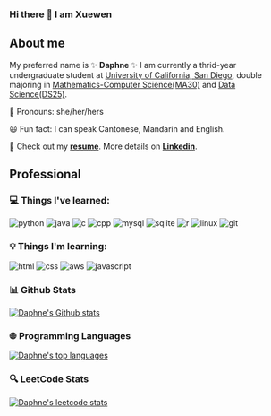 ### Hi there 👋 I am Xuewen
## About me
<p>  My preferred name is ✨ <strong>Daphne</strong> ✨ I am currently a thrid-year undergraduate student at <a href="https://ucsd.edu">University of California, San Diego</a>, double majoring in <a href="https://math.ucsd.edu">Mathematics-Computer Science(MA30)</a> and <a href="https://datascience.ucsd.edu/">Data Science(DS25)</a>.</p>

🦋 Pronouns: she/her/hers

😃 Fun fact: I can speak Cantonese, Mandarin and English.

📄 Check out my <strong><a href="https://github.com/daphneyyy/daphneyyy/blob/4c0f0fc93e21df1637a19ad34af7b98edc70a22a/Xuewen_Yang_Resume2.pdf">resume</a></strong>. More details on <strong><a href="https://www.linkedin.com/in/xuewen-daphne-yang/">Linkedin</a></strong>. 

## Professional
### 💻 Things I've learned:

![python](https://img.shields.io/badge/Python-3776AB?style=for-the-badge&logo=python&logoColor=white)
![java](https://img.shields.io/badge/Java-ED8B00?style=for-the-badge&logo=openjdk&logoColor=white)
![c](https://img.shields.io/badge/C-00599C?style=for-the-badge&logo=c&logoColor=white)
![cpp](https://img.shields.io/badge/C%2B%2B-00599C?style=for-the-badge&logo=c%2B%2B&logoColor=white)
![mysql](https://img.shields.io/badge/MySQL-005C84?style=for-the-badge&logo=mysql&logoColor=white)
![sqlite](https://img.shields.io/badge/SQLite-07405E?style=for-the-badge&logo=sqlite&logoColor=white)
![r](https://img.shields.io/badge/R-276DC3?style=for-the-badge&logo=r&logoColor=white)
![linux](https://img.shields.io/badge/Linux-FCC624?style=for-the-badge&logo=linux&logoColor=black)
![git](https://img.shields.io/badge/GIT-E44C30?style=for-the-badge&logo=git&logoColor=white)

### 💡 Things I'm learning:

![html](https://img.shields.io/badge/HTML5-E34F26?style=for-the-badge&logo=html5&logoColor=white)
![css](https://img.shields.io/badge/CSS3-1572B6?style=for-the-badge&logo=css3&logoColor=white)
![aws](https://img.shields.io/badge/Amazon_AWS-232F3E?style=for-the-badge&logo=amazon-aws&logoColor=white)
![javascript](https://img.shields.io/badge/JavaScript-F7DF1E?style=for-the-badge&logo=javascript&logoColor=black)

### 📊 Github Stats 
[![Daphne's Github stats](https://github-readme-stats.vercel.app/api?username=daphneyyy&count_private=true&show_icons=true&card_width=450&custom_title=Daphne%20Yang's%20GitHub%20Stats)](https://github.com/daphneyyy)

### 🌐 Programming Languages 
[![Daphne's top languages](https://github-readme-stats.vercel.app/api/top-langs/?username=daphneyyy&hide=jupyter%20notebook&layout=compact&card_width=450)](https://github.com/daphneyyy)

### 🔍 LeetCode Stats
[![Daphne's leetcode stats](https://leetcard.jacoblin.cool/daphneyyy)](https://leetcode.com/daphneyyy/)
